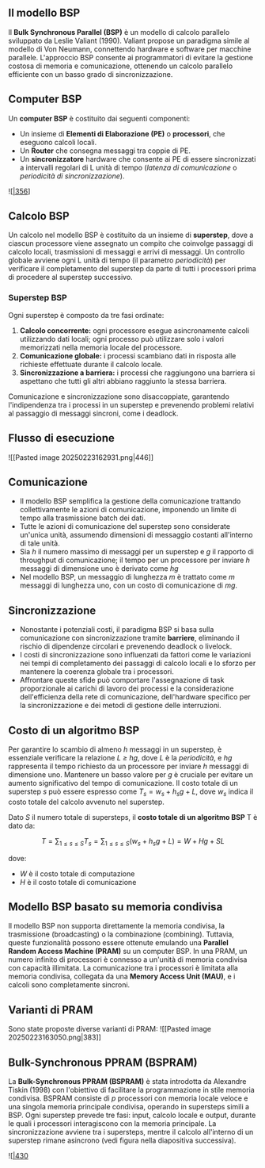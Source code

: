 
## Il modello BSP

Il **Bulk Synchronous Parallel (BSP)** è un modello di calcolo parallelo sviluppato da Leslie Valiant (1990). Valiant propose un paradigma simile al modello di Von Neumann, connettendo hardware e software per macchine parallele. L'approccio BSP consente ai programmatori di evitare la gestione costosa di memoria e comunicazione, ottenendo un calcolo parallelo efficiente con un basso grado di sincronizzazione.

## Computer BSP

Un **computer BSP** è costituito dai seguenti componenti:

* Un insieme di **Elementi di Elaborazione (PE)** o **processori**, che eseguono calcoli locali.
* Un **Router** che consegna messaggi tra coppie di PE.
* Un **sincronizzatore** hardware che consente ai PE di essere sincronizzati a intervalli regolari di L unità di tempo (*latenza di comunicazione* o *periodicità di sincronizzazione*).

![[|356](_page_2_Figure_6.jpeg)]

## Calcolo BSP

Un calcolo nel modello BSP è costituito da un insieme di **superstep**, dove a ciascun processore viene assegnato un compito che coinvolge passaggi di calcolo locali, trasmissioni di messaggi e arrivi di messaggi. Un controllo globale avviene ogni L unità di tempo (il parametro *periodicità*) per verificare il completamento del superstep da parte di tutti i processori prima di procedere al superstep successivo.

### Superstep BSP

Ogni superstep è composto da tre fasi ordinate:

1. **Calcolo concorrente:** ogni processore esegue asincronamente calcoli utilizzando dati locali; ogni processo può utilizzare solo i valori memorizzati nella memoria locale del processore.
2. **Comunicazione globale:** i processi scambiano dati in risposta alle richieste effettuate durante il calcolo locale.
3. **Sincronizzazione a barriera:** i processi che raggiungono una barriera si aspettano che tutti gli altri abbiano raggiunto la stessa barriera.

Comunicazione e sincronizzazione sono disaccoppiate, garantendo l'indipendenza tra i processi in un superstep e prevenendo problemi relativi al passaggio di messaggi sincroni, come i deadlock.

## Flusso di esecuzione

![[Pasted image 20250223162931.png|446]]

## Comunicazione

- Il modello BSP semplifica la gestione della comunicazione trattando collettivamente le azioni di comunicazione, imponendo un limite di tempo alla trasmissione batch dei dati. 
- Tutte le azioni di comunicazione del superstep sono considerate un'unica unità, assumendo dimensioni di messaggio costanti all'interno di tale unità. 
- Sia *h* il numero massimo di messaggi per un superstep e *g* il rapporto di throughput di comunicazione; il tempo per un processore per inviare *h* messaggi di dimensione uno è derivato come *hg*
- Nel modello BSP, un messaggio di lunghezza *m* è trattato come *m* messaggi di lunghezza uno, con un costo di comunicazione di *mg*.

## Sincronizzazione

- Nonostante i potenziali costi, il paradigma BSP si basa sulla comunicazione con sincronizzazione tramite **barriere**, eliminando il rischio di dipendenze circolari e prevenendo deadlock o livelock. 
- I costi di sincronizzazione sono influenzati da fattori come le variazioni nei tempi di completamento dei passaggi di calcolo locali e lo sforzo per mantenere la coerenza globale tra i processori.
- Affrontare queste sfide può comportare l'assegnazione di task proporzionale ai carichi di lavoro dei processi e la considerazione dell'efficienza della rete di comunicazione, dell'hardware specifico per la sincronizzazione e dei metodi di gestione delle interruzioni.

## Costo di un algoritmo BSP

Per garantire lo scambio di almeno *h* messaggi in un superstep, è essenziale verificare la relazione *L ≥ hg*, dove *L* è la *periodicità*, e *hg* rappresenta il tempo richiesto da un processore per inviare *h* messaggi di dimensione uno. Mantenere un basso valore per *g* è cruciale per evitare un aumento significativo del tempo di comunicazione. Il costo totale di un superstep *s* può essere espresso come $T_s = w_s + h_s g + L$, dove $w_s$ indica il costo totale del calcolo avvenuto nel superstep.

Dato *S* il numero totale di supersteps, il **costo totale di un algoritmo BSP** T è dato da:

$$T = \sum_{1 \le s \le S} T_s = \sum_{1 \le s \le S} (w_s + h_s g + L) = W + Hg + SL$$

dove:

* *W* è il costo totale di computazione
* *H* è il costo totale di comunicazione

## Modello BSP basato su memoria condivisa

Il modello BSP non supporta direttamente la memoria condivisa, la trasmissione (broadcasting) o la combinazione (combining). Tuttavia, queste funzionalità possono essere ottenute emulando una **Parallel Random Access Machine (PRAM)** su un computer BSP. In una PRAM, un numero infinito di processori è connesso a un'unità di memoria condivisa con capacità illimitata. La comunicazione tra i processori è limitata alla memoria condivisa, collegata da una **Memory Access Unit (MAU)**, e i calcoli sono completamente sincroni.

## Varianti di PRAM

Sono state proposte diverse varianti di PRAM:
![[Pasted image 20250223163050.png|383]]

## Bulk-Synchronous PPRAM (BSPRAM)

La **Bulk-Synchronous PPRAM (BSPRAM)** è stata introdotta da Alexandre Tiskin (1998) con l'obiettivo di facilitare la programmazione in stile memoria condivisa. BSPRAM consiste di *p* processori con memoria locale veloce e una singola memoria principale condivisa, operando in supersteps simili a BSP.
Ogni superstep prevede tre fasi: input, calcolo locale e output, durante le quali i processori interagiscono con la memoria principale. La sincronizzazione avviene tra i supersteps, mentre il calcolo all'interno di un superstep rimane asincrono (vedi figura nella diapositiva successiva).

![[|430](_page_13_Figure_2.jpeg)
